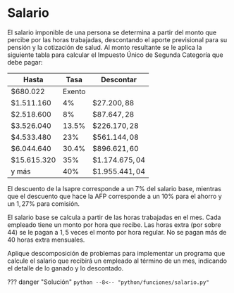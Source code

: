 # Salario

El salario imponible de una persona se determina a partir del monto que percibe por las horas trabajadas, descontando el aporte previsional para su pensión y la cotización de salud. Al monto resultante se le aplica la siguiente tabla para calcular el Impuesto Único de Segunda Categoría que debe pagar:

| Hasta        |Tasa    |Descontar       |
|--------------|--------|----------------|
|$\$680.022$   |Exento  |                |
|$\$1.511.160$ |$4\%$   |$\$27.200,88$   |
|$\$2.518.600$ |$8\%$   |$\$87.647,28$   |
|$\$3.526.040$ |$13.5\%$|$\$226.170,28$  |
|$\$4.533.480$ |$23\%$  |$\$561.144,08$  |
|$\$6.044.640$ |$30.4\%$|$\$896.621,60$  |
|$\$15.615.320$|$35\%$  |$\$1.174.675,04$|
|y más         |$40\%$  |$\$1.955.441,04$|

El descuento de la Isapre corresponde a un $7\%$ del salario base, mientras que el descuento que hace la AFP corresponde a un $10\%$ para el ahorro y un $1,27\%$ para comisión.

El salario base se calcula a partir de las horas trabajadas en el mes. Cada empleado tiene un monto por hora que recibe. Las horas extra (por sobre $44$) se le pagan a $1,5$ veces el monto por hora regular. No se pagan más de $40$ horas extra mensuales.

Aplique descomposición de problemas para implementar un programa que calcule el salario que recibirá un empleado al término de un mes, indicando el detalle de lo ganado y lo descontado.

??? danger "Solución"
    ```python
    --8<-- "python/funciones/salario.py"
    ```

